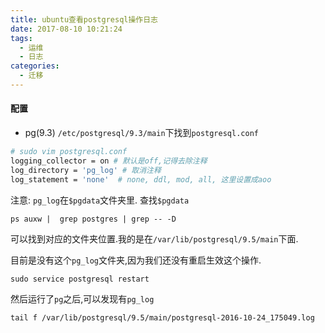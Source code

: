 ```yaml
---
title: ubuntu查看postgresql操作日志
date: 2017-08-10 10:21:24
tags:
  - 运维
  - 日志
categories:
  - 迁移
---
```


#### 配置
- pg(9.3)
`/etc/postgresql/9.3/main`下找到`postgresql.conf`

```bash
# sudo vim postgresql.conf
logging_collector = on # 默认是off,记得去除注释
log_directory = 'pg_log' # 取消注释
log_statement = 'none'	# none, ddl, mod, all, 这里设置成aoo
```
注意: `pg_log`在`$pgdata`文件夹里.
查找`$pgdata`
```shell
ps auxw |  grep postgres | grep -- -D
```
可以找到对应的文件夹位置.我的是在`/var/lib/postgresql/9.5/main`下面.

目前是没有这个`pg_log`文件夹,因为我们还没有重启生效这个操作.

```shell
sudo service postgresql restart
```

然后运行了`pg`之后,可以发现有`pg_log`
```shell
tail f /var/lib/postgresql/9.5/main/postgresql-2016-10-24_175049.log
```
